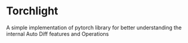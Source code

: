 # Torchlight
A simple implementation of pytorch library for better understanding the internal Auto Diff features and Operations
